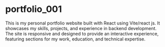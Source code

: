 # portfolio_001
This is my personal portfolio website built with React using Vite/react js. It showcases my skills, projects, and experience in backend development. The site is responsive and designed to provide an interactive experience, featuring sections for my work, education, and technical expertise.
